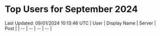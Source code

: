 # Top Users for September 2024
Last Updated: 09/01/2024 10:13:46 UTC
| User | Display Name | Server | Post |
| -- | -- | -- | -- |
